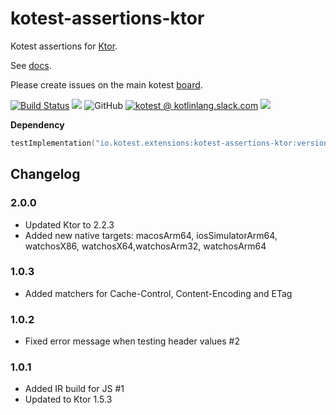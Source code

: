 # kotest-assertions-ktor

Kotest assertions for [Ktor](https://ktor.io/).

See [docs](https://kotest.io/docs/assertions/ktor-matchers.html).

Please create issues on the main kotest [board](https://github.com/kotest/kotest/issues).

[![Build Status](https://github.com/kotest/kotest-assertions-ktor/workflows/master/badge.svg)](https://github.com/kotest/kotest-assertions-ktor/actions)
[<img src="https://img.shields.io/maven-central/v/io.kotest.extensions/kotest-assertions-ktor.svg?label=latest%20release"/>](http://search.maven.org/#search|ga|1|kotest-assertions-ktor)
![GitHub](https://img.shields.io/github/license/kotest/kotest-assertions-ktor)
[![kotest @ kotlinlang.slack.com](https://img.shields.io/static/v1?label=kotlinlang&message=kotest&color=blue&logo=slack)](https://kotlinlang.slack.com/archives/CT0G9SD7Z)
[<img src="https://img.shields.io/nexus/s/io.kotest.extensions/kotest-assertions-ktor?label=latest%20snapshot&server=https%3A%2F%2Fs01.oss.sonatype.org"/>](https://s01.oss.sonatype.org/content/repositories/snapshots/io/kotest/extensions/kotest-assertions-ktor/)

**Dependency**
```kotlin
testImplementation("io.kotest.extensions:kotest-assertions-ktor:version")
```

## Changelog

### 2.0.0

* Updated Ktor to 2.2.3
* Added new native targets: macosArm64, iosSimulatorArm64, watchosX86, watchosX64,watchosArm32, watchosArm64

### 1.0.3

* Added matchers for Cache-Control, Content-Encoding and ETag

### 1.0.2

* Fixed error message when testing header values #2

### 1.0.1

* Added IR build for JS #1
* Updated to Ktor 1.5.3
